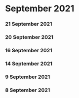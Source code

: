 ﻿# September 2021


### 21 September 2021




### 20 September 2021




### 16 September 2021




### 14 September 2021




### 9 September 2021




### 8 September 2021



